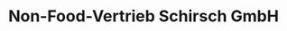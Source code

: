 ---
title: "Non-Food-Vertrieb Schirsch GmbH"
url: /hallbergmoos/non-food-vertrieb-schirsch-gmbh/
shop: Haushaltsartikel
---